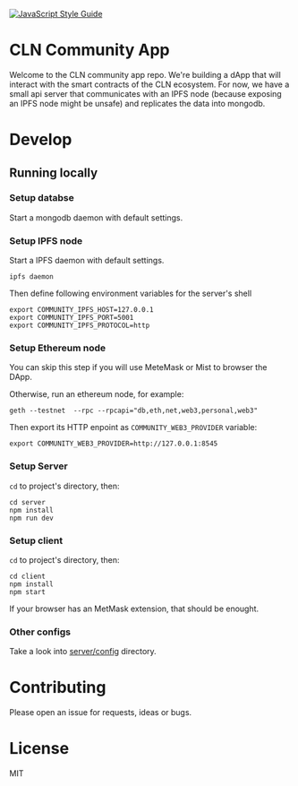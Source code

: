 [![JavaScript Style Guide](https://cdn.rawgit.com/standard/standard/master/badge.svg)](https://github.com/standard/standard)

# CLN Community App
Welcome to the CLN community app repo. We're building a dApp that will interact with the smart contracts of the CLN ecosystem. For now, we have a small api server that communicates with an IPFS node (because exposing an IPFS node might be unsafe) and replicates the data into mongodb.

# Develop

## Running locally

### Setup databse

Start a mongodb daemon with default settings.

### Setup IPFS node

Start a IPFS daemon with default settings.

```
ipfs daemon
```

Then define following environment variables for the server's shell
```
export COMMUNITY_IPFS_HOST=127.0.0.1
export COMMUNITY_IPFS_PORT=5001
export COMMUNITY_IPFS_PROTOCOL=http
```

### Setup Ethereum node

You can skip this step if you will use MeteMask or Mist to browser the DApp.

Otherwise, run an ethereum node, for example:

```
geth --testnet  --rpc --rpcapi="db,eth,net,web3,personal,web3"
```

Then export its HTTP enpoint as `COMMUNITY_WEB3_PROVIDER` variable:

```
export COMMUNITY_WEB3_PROVIDER=http://127.0.0.1:8545
```

### Setup Server

`cd` to project's directory, then:

```
cd server
npm install
npm run dev
```

### Setup client

`cd` to project's directory, then:
```
cd client
npm install
npm start
```

If your browser has an MetMask extension, that should be enought.


### Other configs
Take a look into [server/config](server/config) directory.

# Contributing

Please open an issue for requests, ideas or bugs.

# License
MIT
